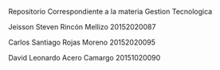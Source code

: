 

Repositorio Correspondiente a la materia Gestion Tecnologica

Jeisson Steven Rincón Mellizo   20152020087

Carlos Santiago Rojas Moreno    20152020095

David Leonardo Acero Camargo    20151020090